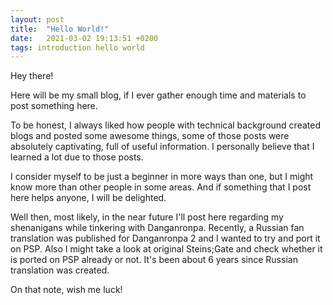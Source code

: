 ```yaml
---
layout: post
title:  "Hello World!"
date:   2021-03-02 19:13:51 +0200
tags: introduction hello world
---
```


Hey there!

Here will be my small blog, if I ever gather enough time and materials to post something here.

To be honest, I always liked how people with technical background created blogs and posted some awesome things, some of those posts were absolutely captivating, full of useful information. 
I personally believe that I learned a lot due to those posts.

I consider myself to be just a beginner in more ways than one, but I might know more than other people in some areas. And if something that I post here helps anyone, I will be delighted.

Well then, most likely, in the near future I'll post here regarding my shenanigans while tinkering with Danganronpa. Recently, a Russian fan translation was published for Danganronpa 2 and I wanted to try and port it on PSP.
Also I might take a look at original Steins;Gate and check whether it is ported on PSP already or not. It's been about 6 years since Russian translation was created.

On that note, wish me luck!